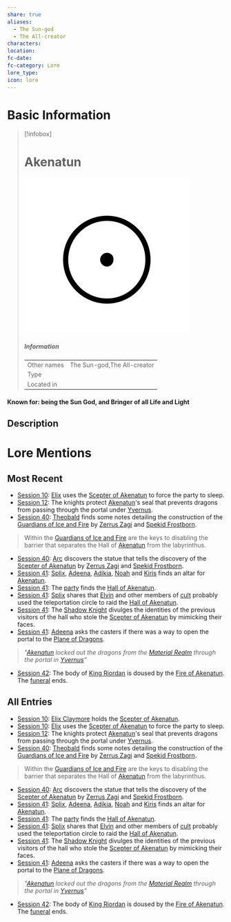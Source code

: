 ```yaml
---
share: true
aliases:
  - The Sun-god
  - The All-creator
characters: 
location: 
fc-date: 
fc-category: Lore
lore_type: 
icon: lore
---
```

# Basic Information
> [!infobox]
> # Akenatun
> ![cover hsmall](../../zzz_attachments/Akenatun.png)
> ##### Information
> |   |  |
> | ---- | ---- |
> | Other names | The Sun-god,The All-creator|
> | Type||
> | Located in | |
#### Known for: being the Sun God, and Bringer of all Life and Light
## Description
# Lore Mentions
## Most Recent
- [Session 10](../../../Session%2010.md): [Elix](Elix%20Claymore.md) uses the [Scepter of Akenatun](Scepter%20of%20Akenatun.md) to force the party to sleep.
- [Session 12](../../../Session%2012.md): The knights protect [Akenatun](Akenatun.md)'s seal that prevents dragons from passing through the portal under [Yvernus](Yvernus%20District.md).
- [Session 40](../../Session%20Log/Session%2040.md): [Theobald](Theobald%20Clayhollow.md) finds some notes detailing the construction of the [Guardians of Ice and Fire](Guardians%20of%20Ice%20and%20Fire.md) by [Zerrus Zagi](Zerrus%20Zagi.md) and [Spekid Frostborn](Spekid%20Frostborn.md).
> Within the [Guardians of Ice and Fire](Guardians%20of%20Ice%20and%20Fire.md) are the keys to disabling the barrier that separates the Hall of [Akenatun](Akenatun.md) from the labyrinthus.
- [Session 40](../../Session%20Log/Session%2040.md): [Arc](Arc.md) discovers the statue that tells the discovery of the [Scepter of Akenatun](Scepter%20of%20Akenatun.md) by [Zerrus Zagi](Zerrus%20Zagi.md) and [Spekid Frostborn](Spekid%20Frostborn.md).
- [Session 41](../../Session%20Log/Session%2041.md): [Splix](Spraugh%20'Splix'%20Calix.md), [Adeena](Adeena%20Oberon.md), [Adikia](Adikia%20Unalome.md), [Noah](Noah%20Skie.md) and [Kiris](Kiris%20Acquermann.md) finds an altar for [Akenatun](Akenatun.md).
- [Session 41](../../Session%20Log/Session%2041.md): The [party](Seven%20Up....md) finds the [Hall of Akenatun](Hall%20of%20Akenatun.md).
- [Session 41](../../Session%20Log/Session%2041.md): [Splix](Spraugh%20'Splix'%20Calix.md) shares that [Elvin](Elvin%20Claymore.md) and other members of [cult](The%20Cult%20of%20Miledu.md) probably used the teleportation circle to raid the [Hall of Akenatun](Hall%20of%20Akenatun.md).
- [Session 41](../../Session%20Log/Session%2041.md): The [Shadow Knight](Shadow%20Knight.md) divulges the identities of the previous visitors of the hall who stole the [Scepter of Akenatun](Scepter%20of%20Akenatun.md) by mimicking their faces.
- [Session 41](../../Session%20Log/Session%2041.md): [Adeena](Adeena%20Oberon.md) asks the casters if there was a way to open the portal to the [Plane of Dragons](Plane%20of%20Dragons.md).
> *"[Akenatun](Akenatun.md) locked out the dragons from the [Material Realm](Material%20Realm.md) through the portal in [Yvernus](Yvernus%20District.md)"*
- [Session 42](../../Session%20Log/Session%2042.md): The body of [King Riordan](Riordan%20Kyp.md) is doused by the [Fire of Akenatun](Fire%20of%20Akenatun.md). The [funeral](Funeral%20of%20King%20Riordan.md) ends.

## All Entries
- [Session 10](../../../Session%2010.md): [Elix Claymore](Elix%20Claymore.md) holds the [Scepter of Akenatun](Scepter%20of%20Akenatun.md).
- [Session 10](../../../Session%2010.md): [Elix](Elix%20Claymore.md) uses the [Scepter of Akenatun](Scepter%20of%20Akenatun.md) to force the party to sleep.
- [Session 12](../../../Session%2012.md): The knights protect [Akenatun](Akenatun.md)'s seal that prevents dragons from passing through the portal under [Yvernus](Yvernus%20District.md).
- [Session 40](../../Session%20Log/Session%2040.md): [Theobald](Theobald%20Clayhollow.md) finds some notes detailing the construction of the [Guardians of Ice and Fire](Guardians%20of%20Ice%20and%20Fire.md) by [Zerrus Zagi](Zerrus%20Zagi.md) and [Spekid Frostborn](Spekid%20Frostborn.md).
> Within the [Guardians of Ice and Fire](Guardians%20of%20Ice%20and%20Fire.md) are the keys to disabling the barrier that separates the Hall of [Akenatun](Akenatun.md) from the labyrinthus.
- [Session 40](../../Session%20Log/Session%2040.md): [Arc](Arc.md) discovers the statue that tells the discovery of the [Scepter of Akenatun](Scepter%20of%20Akenatun.md) by [Zerrus Zagi](Zerrus%20Zagi.md) and [Spekid Frostborn](Spekid%20Frostborn.md).
- [Session 41](../../Session%20Log/Session%2041.md): [Splix](Spraugh%20'Splix'%20Calix.md), [Adeena](Adeena%20Oberon.md), [Adikia](Adikia%20Unalome.md), [Noah](Noah%20Skie.md) and [Kiris](Kiris%20Acquermann.md) finds an altar for [Akenatun](Akenatun.md).
- [Session 41](../../Session%20Log/Session%2041.md): The [party](Seven%20Up....md) finds the [Hall of Akenatun](Hall%20of%20Akenatun.md).
- [Session 41](../../Session%20Log/Session%2041.md): [Splix](Spraugh%20'Splix'%20Calix.md) shares that [Elvin](Elvin%20Claymore.md) and other members of [cult](The%20Cult%20of%20Miledu.md) probably used the teleportation circle to raid the [Hall of Akenatun](Hall%20of%20Akenatun.md).
- [Session 41](../../Session%20Log/Session%2041.md): The [Shadow Knight](Shadow%20Knight.md) divulges the identities of the previous visitors of the hall who stole the [Scepter of Akenatun](Scepter%20of%20Akenatun.md) by mimicking their faces.
- [Session 41](../../Session%20Log/Session%2041.md): [Adeena](Adeena%20Oberon.md) asks the casters if there was a way to open the portal to the [Plane of Dragons](Plane%20of%20Dragons.md).
> *"[Akenatun](Akenatun.md) locked out the dragons from the [Material Realm](Material%20Realm.md) through the portal in [Yvernus](Yvernus%20District.md)"*
- [Session 42](../../Session%20Log/Session%2042.md): The body of [King Riordan](Riordan%20Kyp.md) is doused by the [Fire of Akenatun](Fire%20of%20Akenatun.md). The [funeral](Funeral%20of%20King%20Riordan.md) ends.
